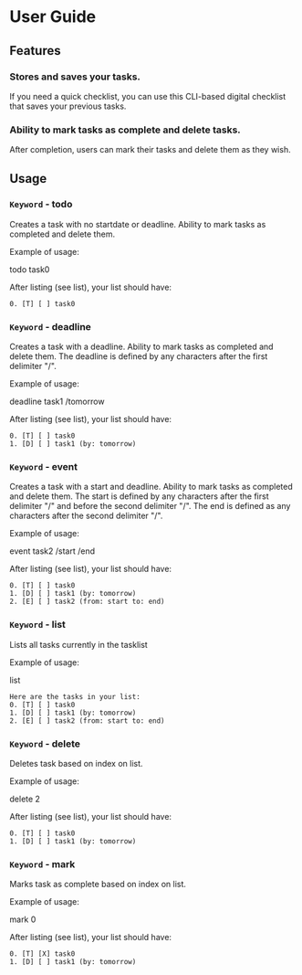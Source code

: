 # User Guide

## Features 

### Stores and saves your tasks.

If you need a quick checklist, you can use this CLI-based digital checklist that saves your previous tasks.

### Ability to mark tasks as complete and delete tasks.

After completion, users can mark their tasks and delete them as they wish.

## Usage

### `Keyword` - todo

Creates a task with no startdate or deadline. Ability to mark tasks as completed and delete them.

Example of usage: 

todo task0

After listing (see list), your list should have:

```
0. [T] [ ] task0
```

### `Keyword` - deadline

Creates a task with a deadline. Ability to mark tasks as completed and delete them. The deadline is defined by any characters after the first delimiter "/".

Example of usage: 

deadline task1 /tomorrow

After listing (see list), your list should have:

```
0. [T] [ ] task0
1. [D] [ ] task1 (by: tomorrow)
```

### `Keyword` - event

Creates a task with a start and deadline. Ability to mark tasks as completed and delete them. The start is defined by any characters after the first delimiter "/" and before the second delimiter "/". The end is defined as any characters after the second delimiter "/".

Example of usage: 

event task2 /start /end

After listing (see list), your list should have:

```
0. [T] [ ] task0
1. [D] [ ] task1 (by: tomorrow)
2. [E] [ ] task2 (from: start to: end)
```



### `Keyword` - list

Lists all tasks currently in the tasklist

Example of usage: 

list

```
Here are the tasks in your list:
0. [T] [ ] task0
1. [D] [ ] task1 (by: tomorrow)
2. [E] [ ] task2 (from: start to: end)
```


### `Keyword` - delete

Deletes task based on index on list. 

Example of usage: 

delete 2

After listing (see list), your list should have:

```
0. [T] [ ] task0
1. [D] [ ] task1 (by: tomorrow)
```

### `Keyword` - mark

Marks task as complete based on index on list. 

Example of usage: 

mark 0

After listing (see list), your list should have:

```
0. [T] [X] task0
1. [D] [ ] task1 (by: tomorrow)
```
